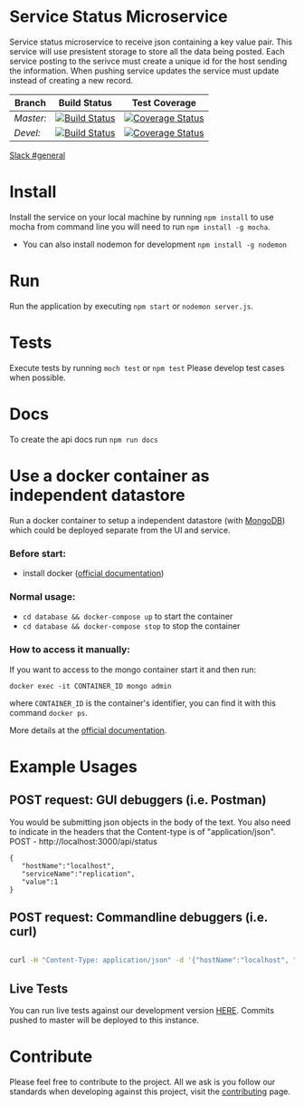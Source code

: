 # Service Status Microservice
Service status microservice to receive json containing a key value pair. This service will use presistent storage to store all the data being posted. Each service posting to the serivce must create a unique id for the host sending the information. When pushing service updates the service must update instead of creating a new record.

|Branch|Build Status|Test Coverage|
|---|---|---|
|*Master:*|[![Build Status](https://travis-ci.org/BondAnthony/status-service.svg?branch=master)](https://travis-ci.org/BondAnthony/status-service)|[![Coverage Status](https://coveralls.io/repos/github/BondAnthony/status-service/badge.svg?branch=master)](https://coveralls.io/github/BondAnthony/status-service?branch=master)|
|*Devel:*|[![Build Status](https://travis-ci.org/BondAnthony/status-service.svg?branch=devel)](https://travis-ci.org/BondAnthony/status-service)| [![Coverage Status](https://coveralls.io/repos/github/BondAnthony/status-service/badge.svg?branch=devel)](https://coveralls.io/github/BondAnthony/status-service?branch=devel)|

[Slack #general](http://slack-invite.cfapps.io)

# Install
Install the service on your local machine by running ```npm install``` to use mocha from command line you will need to run ```npm install -g mocha```.
- You can also install nodemon for development ```npm install -g nodemon```

# Run
Run the application by executing ```npm start``` or ```nodemon server.js```.

# Tests
Execute tests by running ```moch test``` or ```npm test```
Please develop test cases when possible.

# Docs
To create the api docs run ```npm run docs```

# Use a docker container as independent datastore

Run a docker container to setup a independent datastore (with [MongoDB](https://www.mongodb.com)) which could be deployed separate from the UI and service.

### Before start:

- install docker ([official documentation](https://docs.docker.com/engine/installation/))

### Normal usage:

- `cd database && docker-compose up` to start the container
- `cd database && docker-compose stop` to stop the container

### How to access it manually:

If you want to access to the mongo container start it and then run:

`docker exec -it CONTAINER_ID mongo admin`

where `CONTAINER_ID` is the container's identifier, you can find it with this command `docker ps`.

More details at the [official documentation](https://github.com/docker-library/docs/tree/master/mongo).

# Example Usages
## POST request: GUI debuggers (i.e. Postman)

You would be submitting json objects in the body of the text. You also need to indicate in the headers that the Content-type is of "application/json".
POST - http://localhost:3000/api/status
```
{
   "hostName":"localhost",
   "serviceName":"replication",
   "value":1
}
```

## POST request: Commandline debuggers (i.e. curl)

```bash

curl -H "Content-Type: application/json" -d '{"hostName":"localhost", "serviceName":"replication", "value":1}' http://localhost:3000/api/status

```

## Live Tests

You can run live tests against our development version [HERE](http://status-dev.cfapps.io/). Commits pushed to master will be deployed to this instance.

# Contribute
Please feel free to contribute to the project. All we ask is you follow our standards when developing against this project, visit the [contributing](CONTRIBUTING.md) page.

